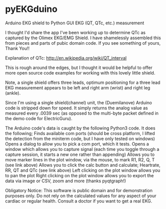# pyEKGduino
Arduino EKG shield to Python GUI EKG (QT, QTc, etc.) measurement

I thought I'd share the app I've been working up to determine QTc as captured by the Olimex EKG/EMG Shield. I have shamelessly assembled this from pieces and parts of pubic domain code.  If you see something of yours, Thank You!!

Explanation of QTc: http://en.wikipedia.org/wiki/QT_interval

This is rough around the edges, but I thought it would be helpful to offer more open source code examples for working with this lovely little shield.

Note, a single shield offers three leads, optimum positioning for a three lead EKG measurement appears to be left and right arm (wrist) and right leg (ankle).

Since I'm using a single shield(channel) unit, the (Duemilanove) Arduino code is stripped down for speed. It simply returns the analog value as measured every .0039 sec (as opposed to the multi-byte packet defined in the demo code for ElectricGuru).

The Arduino code's data is caught by the following Python3 code.   It does the following;
Finds available com ports (should be cross platform, I lifted the detection from the miniterm code, but I have only tested on windows)
Opens a dialog to allow you to pick a com port, which it tests.
Opens a window which allows you to capture signal (each time you toggle through a capture session, it starts a new one rather than appending)
Allows you to move marker lines in the plot window, via the mouse, to mark R1, R2, Q, T (see link above)
Allows you to click the calc button and calculate; Heartrate, RR, QT and QTc (see link above)
Left clicking on the plot window allows you to pan the plot
Right clicking on the plot window allows you to export the data via image or CSV, zoom and more (thanks pyqtgraph!)

Obligatory Notice:
This software is public domain and for demonstration purposes only.  Do not rely on the calculated values for any aspect of your cardiac or regular health.  Consult a doctor if you want to get a real EKG.

